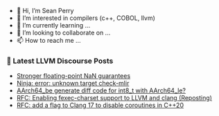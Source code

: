 - 👋 Hi, I’m Sean Perry
- 👀 I’m interested in compilers (c++, COBOL, llvm)
- 🌱 I’m currently learning ...
- 💞️ I’m looking to collaborate on ...
- 📫 How to reach me ...

<!---
s66perry/s66perry is a ✨ special ✨ repository because its `README.md` (this file) appears on your GitHub profile.
You can click the Preview link to take a look at your changes.
--->
### 📕 Latest LLVM Discourse Posts

<!-- DISCOURSE-LLVM:START -->
- [Stronger floating-point NaN guarantees](https://discourse.llvm.org/t/stronger-floating-point-nan-guarantees/72165?page=3#post_51)
- [Ninja: error: unknown target check-mlir](https://discourse.llvm.org/t/ninja-error-unknown-target-check-mlir/72381#post_8)
- [AArch64_be generate diff code for int8_t with AArch64_le?](https://discourse.llvm.org/t/aarch64-be-generate-diff-code-for-int8-t-with-aarch64-le/72309#post_13)
- [RFC: Enabling fexec-charset support to LLVM and clang &lpar;Reposting&rpar;](https://discourse.llvm.org/t/rfc-enabling-fexec-charset-support-to-llvm-and-clang-reposting/71512?page=2#post_33)
- [RFC: add a flag to Clang 17 to disable coroutines in C++20](https://discourse.llvm.org/t/rfc-add-a-flag-to-clang-17-to-disable-coroutines-in-c-20/72388#post_7)
<!-- DISCOURSE-LLVM:END -->
